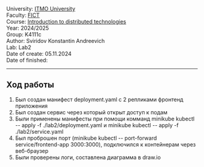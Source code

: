 University: [ITMO University](https://itmo.ru/ru/)</br>
Faculty: [FICT](https://fict.itmo.ru)</br>
Course: [Introduction to distributed technologies](https://github.com/itmo-ict-faculty/introduction-to-distributed-technologies)</br>
Year: 2024/2025</br>
Group: K4111c</br>
Author: Sviridov Konstantin Andreevich</br>
Lab: Lab2</br>
Date of create: 05.11.2024</br>
Date of finished:

---

## Ход работы

1. Был создан манифест deployment.yaml c 2 репликами фронтенд приложения
2. Был создан сервис через который открыт доступ к подам
3. Были применены манифесты при помощи комманд minikube kubectl -- apply -f ./lab2/deployment.yaml и minikube kubectl -- apply -f ./lab2/service.yaml
4. Был проброшен порт (minikube kubectl -- port-forward service/frontend-app 3000:3000), подключился к контейнерам через веб-браузер
5. Были проверены логи, составлена диаграмма в draw.io
